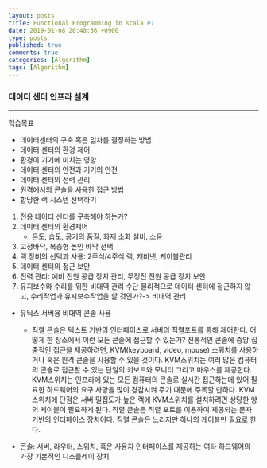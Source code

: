 ```yaml
---
layout: posts
title: Functional Programming in scala #1
date: 2019-01-08 20:40:36 +0900
type: posts
published: true
comments: true
categories: [Algorithm]
tags: [Algorithm]
---
```


### 데이터 센터 인프라 설계
---
학습목표
* 데이터센터의 구축 혹은 임차를 결정하는 방법
* 데이터 센터의 환경 제어
* 환경이 기기에 미치는 영향
* 데이터 센터의 안전과 기기의 안전 
* 데이터 센터의 전력 관리
* 원격에서의 콘솔을 사용한 접근 방법
* 합당한 랙 시스템 선택하기


1. 전용 데이터 센터를 구축해야 하는가?
2. 데이터 센터의 환경제어
    * 온도, 습도, 공기의 품질, 화재 소화 설비, 소음
3. 고정바닥, 복층형 높인 바닥 선택
4. 랙 장비의 선택과 사용: 2주식/4주식 랙, 캐비넷, 케이블관리
5. 데이터 센터의 접근 보안
6. 전력 관리: 예비 전원 공급 장치 관리, 무정전 전원 공급 장치 보안
7. 유지보수와 수리를 위한 비대역 관리 수단
물리적으로 데이터 센터에 접근하지 않고, 수리작업과 유지보수작업을 할 것인가?-> 비대역 관리
* 유닉스 서버용 비대역 콘솔 사용
    * 직렬 콘솔은 텍스트 기반의 인터페이스로 서버의 직렬포트를 통해 제어한다. 어떻게 한 장소에서 이런 모든 콘솔에 접근할 수 있는가? 전통적인 콘솔에 중앙 집중적인 접근을 제공하려면, KVM(keyboard, video, mouse) 스위치를 사용하거나 혹은 원격 콘솔을 사용할 수 있을 것이다. KVM스위치는 여러 많은 컴퓨터의 콘솔로 접근할 수 있는 단일의 키보드와 모니터 그리고 마우스를 제공한다. KVM스위치는 인프라에 있는 모든 컴퓨터의 콘솔로 실시간 접근하는데 있어 필요한 하드웨어의 요구 사항을 많이 경감시켜 주기 때문에 주목할 만하다. KVM 스위치에 단점은 서버 밀집도가 높은 랙에 KVM스위치를 설치하려면 상당한 양의 케이블이 필요하게 된다. 직렬 콘솔은 직렬 포트를 이용하여 제공되는 문자 기반의 인터페이스 장치이다. 직렬 콘솔은 느리지만 하나의 케이블만 필요로 한다.




* 콘솔: 서버, 라우터, 스위치, 혹은 사용자 인터페이스를 제공하는 여타 하드웨어의 가장 기본적인 디스플레이 장치

